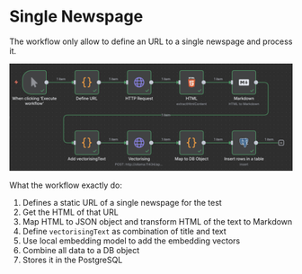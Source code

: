 # Single Newspage

The workflow only allow to define an URL to a single newspage and process it.

![n8n-workflow](n8n-workflow.png)

What the workflow exactly do:
1. Defines a static URL of a single newspage for the test
2. Get the HTML of that URL
3. Map HTML to JSON object and transform HTML of the text to Markdown
4. Define `vectorisingText` as combination of title and text
5. Use local embedding model to add the embedding vectors 
6. Combine all data to a DB object
7. Stores it in the PostgreSQL

